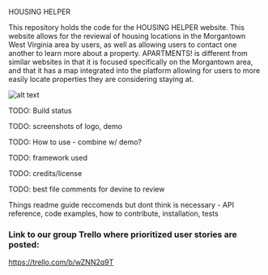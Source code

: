 HOUSING HELPER

This repository holds the code for the HOUSING HELPER website. This website allows for the reviewal of housing locations in the Morgantown West Virginia area by users, as well as allowing users to contact one another to learn more about a property. APARTMENTS! is different from similar websites in that it is focused specifically on the Morgantown area, and that it has a map integrated into the platform allowing for users to more easily locate properties they are considering staying at.

![alt text](https://github.com/tdevine1/WVU_CS230_2021.01_Group07/screenshots/aboutus.png?raw=true)





TODO: Build status

TODO: screenshots of logo, demo

TODO: How to use - combine w/ demo?

TODO: framework used

TODO: credits/license

TODO: best file comments for devine to review



Things readme guide reccomends but dont think is necessary - API reference, code examples, how to contribute, installation, tests

### Link to our group Trello where prioritized user stories are posted:

https://trello.com/b/wZNN2q9T
